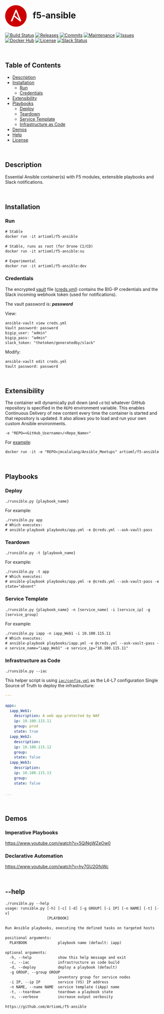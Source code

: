 # <img align="center" src="img/ansible.svg" width="70">&nbsp;&nbsp; f5-ansible
[![Build Status](https://img.shields.io/travis/ArtiomL/f5-ansible/develop.svg)](https://travis-ci.org/ArtiomL/f5-ansible)
[![Releases](https://img.shields.io/github/release/ArtiomL/f5-ansible.svg)](https://github.com/ArtiomL/f5-ansible/releases)
[![Commits](https://img.shields.io/github/commits-since/ArtiomL/f5-ansible/latest.svg?label=commits%20since)](https://github.com/ArtiomL/f5-ansible/commits/master)
[![Maintenance](https://img.shields.io/maintenance/yes/2018.svg)](https://github.com/ArtiomL/f5-ansible/graphs/code-frequency)
[![Issues](https://img.shields.io/github/issues/ArtiomL/f5-ansible.svg)](https://github.com/ArtiomL/f5-ansible/issues)
[![Docker Hub](https://img.shields.io/docker/pulls/artioml/f5-ansible.svg)](https://hub.docker.com/r/artioml/f5-ansible/)
[![License](https://img.shields.io/badge/license-MIT-blue.svg)](/LICENSE)
[![Slack Status](https://f5cloudsolutions.herokuapp.com/badge.svg)](https://f5cloudsolutions.herokuapp.com)

&nbsp;&nbsp;

## Table of Contents
- [Description](#description)
- [Installation](#installation)
	- [Run](#run)
	- [Credentials](#credentials)
- [Extensibility](#extensibility)
- [Playbooks](#playbooks)
	- [Deploy](#deploy)
	- [Teardown](#teardown)
	- [Service Template](#service-template)
	- [Infrastructure as Code](#infrastructure-as-code)
- [Demos](#demos)
- [Help](#--help)
- [License](LICENSE)

&nbsp;&nbsp;

## Description

Essential Ansible container(s) with F5 modules, extensible playbooks and Slack notifications.

&nbsp;&nbsp;

## Installation

### Run
```shell
# Stable
docker run -it artioml/f5-ansible

# Stable, runs as root (for Drone CI/CD)
docker run -it artioml/f5-ansible:su

# Experimental
docker run -it artioml/f5-ansible:dev
```

### Credentials
The encrypted [vault](https://docs.ansible.com/ansible/latest/vault.html) file ([creds.yml](creds.yml)) contains the BIG-IP credentials and the Slack incoming webhook token (used for notifications).

The vault password is: **_password_**

View:
```shell
ansible-vault view creds.yml
Vault password: password
bigip_user: "admin"
bigip_pass: "admin"
slack_token: "thetoken/generatedby/slack"
```

Modify:
```shell
ansible-vault edit creds.yml
Vault password: password
```

&nbsp;&nbsp;

## Extensibility
The container will dynamically pull down (and `cd` to) whatever GitHub repository is specified in the `REPO` environment variable. This enables Continuous Delivery of new content every time the container is started and that repository is updated. It also allows you to load and run your own custom Ansible environments.

```shell
-e "REPO=<GitHub_Username>/<Repo_Name>"
```
For [example](https://github.com/jmcalalang/Ansible_Meetups):
```shell
docker run -it -e "REPO=jmcalalang/Ansible_Meetups" artioml/f5-ansible
```

&nbsp;&nbsp;

## Playbooks

### Deploy
```shell
./runsible.py {playbook_name}
```
For example:
```shell
./runsible.py app
# Which executes:
# ansible-playbook playbooks/app.yml -e @creds.yml --ask-vault-pass
```

### Teardown
```shell
./runsible.py -t {playbook_name}
```
For example:
```shell
./runsible.py -t app
# Which executes:
# ansible-playbook playbooks/app.yml -e @creds.yml --ask-vault-pass -e state="absent"
```

### Service Template
```shell
./runsible.py {playbook_name} -n [service_name] -i [service_ip] -g [service_group]
```
For example:
```shell
./runsible.py iapp -n iapp_Web1 -i 10.100.115.11
# Which executes:
# ansible-playbook playbooks/iapp.yml -e @creds.yml --ask-vault-pass -e service_name="iapp_Web1" -e service_ip="10.100.115.11"
```

### Infrastructure as Code
```shell
./runsible.py --iac
```
This helper script is using [`iac/config.yml`](iac/config.yml) as the L4-L7 configuration Single Source of Truth to deploy the infrastructure:
```yaml
---

apps:
  iapp_Web1:
    description: A web app protected by WAF
    ip: 10.100.115.11
    group: prod
    state: true
  iapp_Web2:
    description:
    ip: 10.100.115.12
    group:
    state: false
  iapp_Web3:
    description:
    ip: 10.100.115.13
    group:
    state: false

...
```

&nbsp;&nbsp;

## Demos

### Imperative Playbooks
https://www.youtube.com/watch?v=5QiNgWZeOw0

### Declarative Automation
https://www.youtube.com/watch?v=hy7GU2GfsWc


&nbsp;&nbsp;

## --help
```
./runsible.py --help
usage: runsible.py [-h] [-c] [-d] [-g GROUP] [-i IP] [-n NAME] [-t] [-v]
                   [PLAYBOOK]

Run Ansible playbooks, executing the defined tasks on targeted hosts

positional arguments:
  PLAYBOOK              playbook name (default: iapp)

optional arguments:
  -h, --help            show this help message and exit
  -c, --iac             infrastructure as code build
  -d, --deploy          deploy a playbook (default)
  -g GROUP, --group GROUP
                        inventory group for service nodes
  -i IP, --ip IP        service (VS) IP address
  -n NAME, --name NAME  service template (iApp) name
  -t, --teardown        teardown a playbook state
  -v, --verbose         increase output verbosity

https://github.com/ArtiomL/f5-ansible
```
